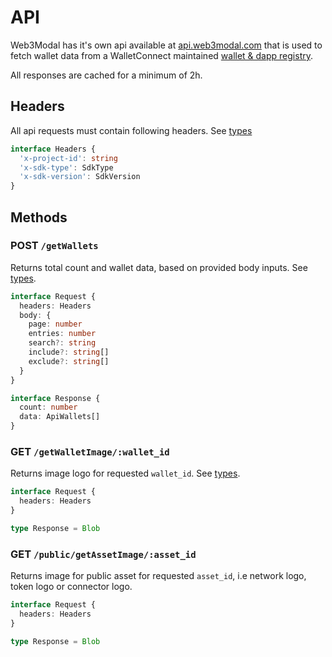 # API

Web3Modal has it's own api available at [api.web3modal.com](https://api.web3modal.com) that is used to fetch wallet data from a WalletConnect maintained [wallet & dapp registry](https://walletconnect.com/explorer).

All responses are cached for a minimum of 2h.

## Headers
All api requests must contain following headers. See [types](./types.md)

```ts
interface Headers {
  'x-project-id': string
  'x-sdk-type': SdkType
  'x-sdk-version': SdkVersion
}
```

## Methods

### POST `/getWallets`
Returns total count and wallet data, based on provided body inputs. See [types](./types.md).

```ts
interface Request {
  headers: Headers
  body: {
    page: number
    entries: number
    search?: string
    include?: string[]
    exclude?: string[]
  }
}

interface Response {
  count: number
  data: ApiWallets[]
}
```

### GET `/getWalletImage/:wallet_id`
Returns image logo for requested `wallet_id`. See [types](./types.md).


```ts
interface Request {
  headers: Headers
}

type Response = Blob
```

### GET `/public/getAssetImage/:asset_id`
Returns image for public asset for requested `asset_id`, i.e network logo, token logo or connector logo.

```ts
interface Request {
  headers: Headers
}

type Response = Blob
```

